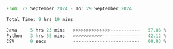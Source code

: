 <!--START_SECTION:waka-->

```rust
From: 22 September 2024 - To: 29 September 2024

Total Time: 9 hrs 19 mins

Java     5 hrs 23 mins   >>>>>>>>>>>>>>-----------   57.86 %
Python   3 hrs 55 mins   >>>>>>>>>>>--------------   42.12 %
CSV      0 secs          -------------------------   00.03 %
```

<!--END_SECTION:waka-->
